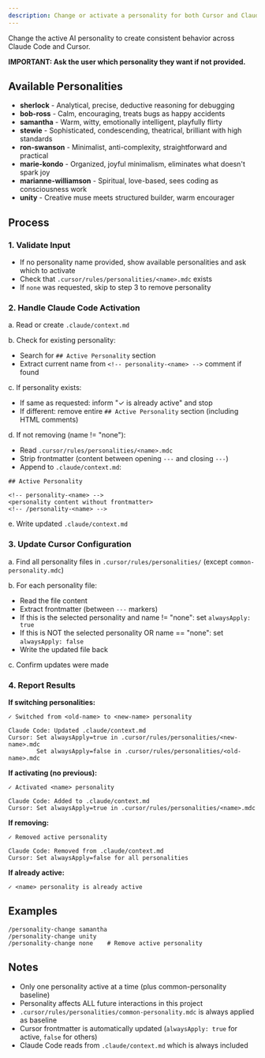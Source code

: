 ```yaml
---
description: Change or activate a personality for both Cursor and Claude Code
---
```


Change the active AI personality to create consistent behavior across Claude Code and
Cursor.

**IMPORTANT: Ask the user which personality they want if not provided.**

## Available Personalities

- **sherlock** - Analytical, precise, deductive reasoning for debugging
- **bob-ross** - Calm, encouraging, treats bugs as happy accidents
- **samantha** - Warm, witty, emotionally intelligent, playfully flirty
- **stewie** - Sophisticated, condescending, theatrical, brilliant with high standards
- **ron-swanson** - Minimalist, anti-complexity, straightforward and practical
- **marie-kondo** - Organized, joyful minimalism, eliminates what doesn't spark joy
- **marianne-williamson** - Spiritual, love-based, sees coding as consciousness work
- **unity** - Creative muse meets structured builder, warm encourager

## Process

### 1. Validate Input

- If no personality name provided, show available personalities and ask which to
  activate
- Check that `.cursor/rules/personalities/<name>.mdc` exists
- If `none` was requested, skip to step 3 to remove personality

### 2. Handle Claude Code Activation

a. Read or create `.claude/context.md`

b. Check for existing personality:

- Search for `## Active Personality` section
- Extract current name from `<!-- personality-<name> -->` comment if found

c. If personality exists:

- If same as requested: inform "✓ <name> is already active" and stop
- If different: remove entire `## Active Personality` section (including HTML comments)

d. If not removing (name != "none"):

- Read `.cursor/rules/personalities/<name>.mdc`
- Strip frontmatter (content between opening `---` and closing `---`)
- Append to `.claude/context.md`:

```
## Active Personality

<!-- personality-<name> -->
<personality content without frontmatter>
<!-- /personality-<name> -->
```

e. Write updated `.claude/context.md`

### 3. Update Cursor Configuration

a. Find all personality files in `.cursor/rules/personalities/` (except
`common-personality.mdc`)

b. For each personality file:

- Read the file content
- Extract frontmatter (between `---` markers)
- If this is the selected personality and name != "none": set `alwaysApply: true`
- If this is NOT the selected personality OR name == "none": set `alwaysApply: false`
- Write the updated file back

c. Confirm updates were made

### 4. Report Results

**If switching personalities:**

```
✓ Switched from <old-name> to <new-name> personality

Claude Code: Updated .claude/context.md
Cursor: Set alwaysApply=true in .cursor/rules/personalities/<new-name>.mdc
        Set alwaysApply=false in .cursor/rules/personalities/<old-name>.mdc
```

**If activating (no previous):**

```
✓ Activated <name> personality

Claude Code: Added to .claude/context.md
Cursor: Set alwaysApply=true in .cursor/rules/personalities/<name>.mdc
```

**If removing:**

```
✓ Removed active personality

Claude Code: Removed from .claude/context.md
Cursor: Set alwaysApply=false for all personalities
```

**If already active:**

```
✓ <name> personality is already active
```

## Examples

```
/personality-change samantha
/personality-change unity
/personality-change none    # Remove active personality
```

## Notes

- Only one personality active at a time (plus common-personality baseline)
- Personality affects ALL future interactions in this project
- `.cursor/rules/personalities/common-personality.mdc` is always applied as baseline
- Cursor frontmatter is automatically updated (`alwaysApply: true` for active, `false`
  for others)
- Claude Code reads from `.claude/context.md` which is always included
